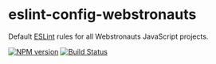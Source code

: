 # eslint-config-webstronauts

Default [ESLint](https://eslint.org) rules for all Webstronauts JavaScript projects.

[![NPM version](https://img.shields.io/npm/v/eslint-config-webstronauts.svg)](https://www.npmjs.com/package/eslint-config-webstronauts)
[![Build Status](https://travis-ci.org/webstronauts/eslint-config-webstronauts.svg?branch=master)](https://travis-ci.org/webstronauts/eslint-config-webstronauts)
